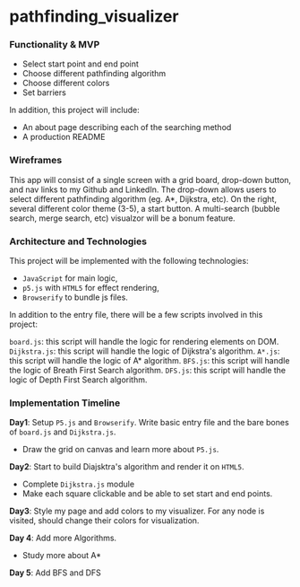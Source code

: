 # pathfinding_visualizer

### Functionality & MVP
* Select start point and end point
* Choose different pathfinding algorithm
* Choose different colors 
* Set barriers

In addition, this project will include:
* An about page describing each of the searching method
* A production README

### Wireframes 

This app will consist of a single screen with a grid board, drop-down button, and nav links to my Github and LinkedIn. 
The drop-down allows users to select different pathfinding algorithm (eg. A*, Dijkstra, etc). On the right, several different 
color theme (3-5), a start button. A multi-search (bubble search, merge search, etc) visualzor will be a bonum feature.

### Architecture and Technologies
This project will be implemented with the following technologies:
* `JavaScript` for main logic,
* `p5.js` with `HTML5` for effect rendering,
* `Browserify` to bundle js files.

In addition to the entry file, there will be a few scripts involved in this project:

`board.js`: this script will handle the logic for rendering elements on DOM.
`Dijkstra.js`: this script will handle the logic of Dijkstra's algorithm.
`A*.js`: this script will handle the logic of A* algorithm.
`BFS.js`: this script will handle the logic of Breath First Search algorithm.
`DFS.js`: this script will handle the logic of Depth First Search algorithm.

### Implementation Timeline
 **Day1**: Setup `P5.js` and `Browserify`. Write basic entry file and the bare bones of `board.js` and `Dijkstra.js`.
  * Draw the grid on canvas and learn more about `P5.js`.
  
 **Day2**: Start to build Diajsktra's algorithm and render it on `HTML5`. 
  * Complete `Dijkstra.js` module
  * Make each square clickable and be able to set start and end points.
  
 **Day3**: Style my page and add colors to my visualizer. For any node is visited, should change their colors for visualization.
 
 **Day 4**: Add more Algorithms.
 * Study more about A* 
 
 **Day 5**: Add BFS and DFS
 
